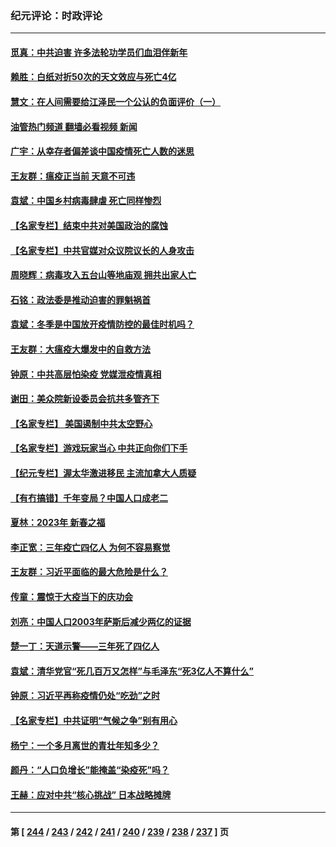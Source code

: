 ### 纪元评论：时政评论
---
#### [觅真：中共迫害 许多法轮功学员们血泪伴新年](../../pages/nsc1025/n13912590.md?01230330) 
#### [赖胜：白纸对折50次的天文效应与死亡4亿](../../pages/nsc1025/n13912588.md?01230330) 
#### [慧文：在人间需要给江泽民一个公认的负面评价（一）](../../pages/nsc1025/n13912436.md?01230330) 
#### [油管热门频道 翻墙必看视频 新闻](ok?01230330)
#### [广宇：从幸存者偏差谈中国疫情死亡人数的迷思](../../pages/nsc1025/n13912380.md?01230330) 
#### [王友群：瘟疫正当前 天意不可违](../../pages/nsc1025/n13912162.md?01230330) 
#### [袁斌：中国乡村病毒肆虐 死亡同样惨烈](../../pages/nsc1025/n13912134.md?01230330) 
#### [【名家专栏】结束中共对美国政治的腐蚀](../../pages/nsc1025/n13911047.md?01230330) 
#### [【名家专栏】中共官媒对众议院议长的人身攻击](../../pages/nsc1025/n13911919.md?01230330) 
#### [周晓辉：病毒攻入五台山等地庙观 拥共出家人亡](../../pages/nsc1025/n13911994.md?01230330) 
#### [石铭：政法委是推动迫害的罪魁祸首](../../pages/nsc1025/n13911798.md?01230330) 
#### [袁斌：冬季是中国放开疫情防控的最佳时机吗？](../../pages/nsc1025/n13911596.md?01230330) 
#### [王友群：大瘟疫大爆发中的自救方法](../../pages/nsc1025/n13911414.md?01230330) 
#### [钟原：中共高层怕染疫 党媒泄疫情真相](../../pages/nsc1025/n13911378.md?01230330) 
#### [谢田：美众院新设委员会抗共多管齐下](../../pages/nsc1025/n13911326.md?01230330) 
#### [【名家专栏】 美国遏制中共太空野心](../../pages/nsc1025/n13911051.md?01230330) 
#### [【名家专栏】游戏玩家当心 中共正向你们下手](../../pages/nsc1025/n13910149.md?01230330) 
#### [【纪元专栏】渥太华激进移民 主流加拿大人质疑](../../pages/nsc1025/n13911243.md?01230330) 
#### [【有冇搞错】千年变局？中国人口成老二](../../pages/nsc1025/n13910785.md?01230330) 
#### [夏林：2023年 新春之福](../../pages/nsc1025/n13911218.md?01230330) 
#### [李正宽：三年疫亡四亿人 为何不容易察觉](../../pages/nsc1025/n13910253.md?01230330) 
#### [王友群：习近平面临的最大危险是什么？](../../pages/nsc1025/n13909541.md?01230330) 
#### [传童：震惊于大疫当下的庆功会](../../pages/nsc1025/n13910737.md?01230330) 
#### [刘亮：中国人口2003年萨斯后减少两亿的证据](../../pages/nsc1025/n13910621.md?01230330) 
#### [楚一丁：天道示警——三年死了四亿人](../../pages/nsc1025/n13910412.md?01230330) 
#### [袁斌：清华党官“死几百万又怎样”与毛泽东“死3亿人不算什么”](../../pages/nsc1025/n13909931.md?01230330) 
#### [钟原：习近平再称疫情仍处“吃劲”之时](../../pages/nsc1025/n13910305.md?01230330) 
#### [【名家专栏】中共证明“气候之争”别有用心](../../pages/nsc1025/n13908425.md?01230330) 
#### [杨宁：一个多月离世的青壮年知多少？](../../pages/nsc1025/n13910292.md?01230330) 
#### [颜丹：“人口负增长”能掩盖“染疫死”吗？](../../pages/nsc1025/n13910264.md?01230330) 
#### [王赫：应对中共“核心挑战” 日本战略摊牌](../../pages/nsc1025/n13909841.md?01230330) 

---
#### 第 [ [244](./244.md?01230330) / [243](./243.md?01230330) / [242](./242.md?01230330) / [241](./241.md?01230330) / [240](./240.md?01230330) / [239](./239.md?01230330) / [238](./238.md?01230330) / [237](./237.md?01230330) ] 页

